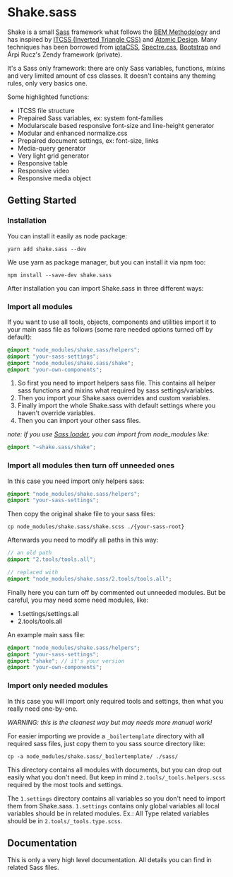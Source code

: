 # Shake.sass

Shake is a small [Sass](http://sass-lang.com) framework what follows the 
[BEM Methodology](https://en.bem.info) and has inspired by 
[ITCSS (Inverted Triangle CSS)](https://www.creativebloq.com/web-design/manage-large-scale-web-projects-new-css-architecture-itcss-41514731) 
and [Atomic Design](http://atomicdesign.bradfrost.com). Many techniques has been 
borrowed from [iotaCSS](https://www.iotacss.com), 
[Spectre.css](https://picturepan2.github.io), [Bootstrap](https://getbootstrap.com) and Árpi Rucz's Zendy framework (private).

It's a Sass only framework: there are only Sass variables, functions,
mixins and very limited amount of css classes. It doesn't contains
any theming rules, only very basics one.

Some highlighted functions:

- ITCSS file structure
- Prepaired Sass variables, ex: system font-families
- Modularscale based responsive font-size and line-height generator
- Modular and enhanced normalize.css
- Prepaired document settings, ex: font-size, links
- Media-query generator
- Very light grid generator
- Responsive table
- Responsive video
- Responsive media object

## Getting Started

### Installation

You can install it easily as node package:

```shell
yarn add shake.sass --dev
```

We use yarn as package manager, but you can install it via npm too:

```shell
npm install --save-dev shake.sass
```

After installation you can import Shake.sass in three different ways:

### Import all modules

If you want to use all tools, objects, components and utilities import
it to your main sass file as follows (some rare needed options turned
off by default):

```scss
@import "node_modules/shake.sass/helpers";
@import "your-sass-settings";
@import "node_modules/shake.sass/shake";
@import "your-own-components";
```

1. So first you need to import helpers sass file. This contains all helper sass
functions and mixins what required by sass settings/variables.
2. Then you import your Shake.sass overrides and custom variables.
3. Finally import the whole Shake.sass with default settings where you haven't
override variables.
4. Then you can import your other sass files.

_note: If you use [Sass loader](https://github.com/webpack-contrib/sass-loader),
you can import from node_modules like:_

```scss
@import "~shake.sass/shake";
```

### Import all modules then turn off unneeded ones

In this case you need import only helpers sass:

```scss
@import "node_modules/shake.sass/helpers";
@import "your-sass-settings";
```

Then copy the original shake file to your sass files:

```shell
cp node_modules/shake.sass/shake.scss ./{your-sass-root}
```

Afterwards you need to modify all paths in this way:

```scss
// an old path
@import "2.tools/tools.all";

// replaced with
@import "node_modules/shake.sass/2.tools/tools.all";
```

Finally here you can turn off by commented out unneeded modules. But be
careful, you may need some need modules, like:

- 1.settings/settings.all
- 2.tools/tools.all

An example main sass file:

```scss
@import "node_modules/shake.sass/helpers";
@import "your-sass-settings";
@import "shake"; // it's your version
@import "your-own-components";
```

### Import only needed modules

In this case you will import only required tools and settings, then what
you really need one-by-one.

_WARNING: this is the cleanest way but may needs more manual work!_

For easier importing we provide a `_boilertemplate` directory with all
required sass files, just copy them to you sass source directory like:

```shell
cp -a node_modules/shake.sass/_boilertemplate/ ./sass/
```

This directory contains all modules with documents, but you can drop
out easily what you don't need. But keep in mind
`2.tools/_tools.helpers.scss` required by the most tools and settings.

The `1.settings` directory contains all variables so you don't need to
import them from Shake.sass. `1.settings` contains only global variables
all local variables should be in related modules. Ex.: All Type related
variables should be in `2.tools/_tools.type.scss`.

## Documentation

This is only a very high level documentation. All details you can find
in related Sass files.
